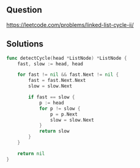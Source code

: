 ## Question

https://leetcode.com/problems/linked-list-cycle-ii/

## Solutions

```go
func detectCycle(head *ListNode) *ListNode {
	fast, slow := head, head

	for fast != nil && fast.Next != nil {
		fast = fast.Next.Next
		slow = slow.Next

		if fast == slow {
			p := head
			for p != slow {
				p = p.Next
				slow = slow.Next
			}
			return slow
		}
	}

	return nil
}
```
